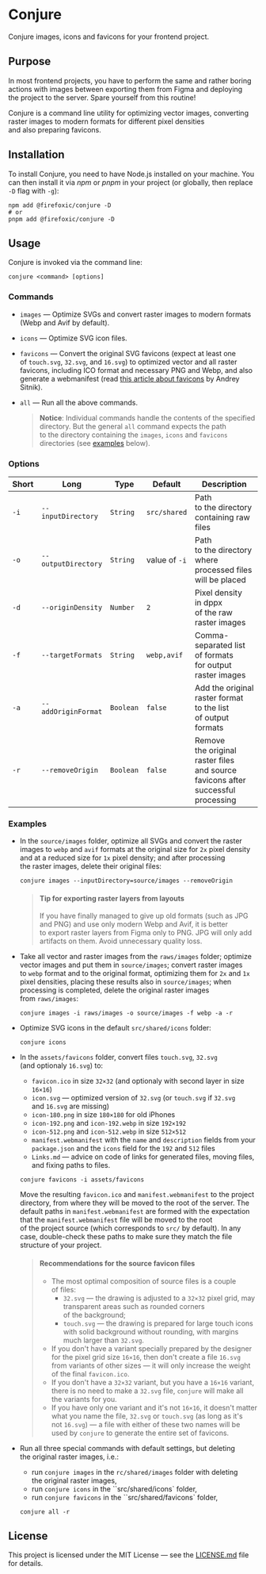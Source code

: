 # Conjure

Conjure images, icons and favicons for your frontend project.

## Purpose

In most frontend projects, you have to perform the same and rather boring actions with images between exporting them from Figma and deploying the project to the server. Spare yourself from this routine!

Conjure is a command line utility for optimizing vector images, converting raster images to modern formats for different pixel densities and also preparing favicons.

## Installation

To install Conjure, you need to have Node.js installed on your machine. You can then install it via _npm_ or _pnpm_ in your project (or globally, then replace `-D` flag with `-g`):

```shell
npm add @firefoxic/conjure -D
# or
pnpm add @firefoxic/conjure -D
```

## Usage

Conjure is invoked via the command line:

```shell
conjure <command> [options]
```

### Commands

- `images` — Optimize SVGs and convert raster images to modern formats (Webp and Avif by default).
- `icons` — Optimize SVG icon files.
- `favicons` — Convert the original SVG favicons (expect at least one of `touch.svg`, `32.svg`, and `16.svg`) to optimized vector and all raster favicons, including ICO format and necessary PNG and Webp, and also generate a webmanifest (read [this article about favicons](https://evilmartians.com/chronicles/how-to-favicon-in-2021-six-files-that-fit-most-needs) by Andrey Sitnik).
- `all` — Run all the above commands.

	> **Notice**: Individual commands handle the contents of the specified directory. But the general `all` command expects the path to the directory containing the `images`, `icons` and `favicons` directories (see [examples](#examples) below).

### Options

| Short | Long                | Type      | Default       | Description                                                                      |
|-------|---------------------|-----------|---------------|----------------------------------------------------------------------------------|
| `-i`  | `--inputDirectory`  | `String`  | `src/shared`  | Path to the directory containing raw files                                       |
| `-o`  | `--outputDirectory` | `String`  | value of `-i` | Path to the directory where processed files will be placed                       |
| `-d`  | `--originDensity`   | `Number`  | `2`           | Pixel density in dppx of the raw raster images                                   |
| `-f`  | `--targetFormats`   | `String`  | `webp,avif`   | Comma-separated list of formats for output raster images                         |
| `-a`  | `--addOriginFormat` | `Boolean` | `false`       | Add the original raster format to the list of output formats                     |
| `-r`  | `--removeOrigin`    | `Boolean` | `false`       | Remove the original raster files and source favicons after successful processing |

### Examples

- In the `source/images` folder, optimize all SVGs and convert the raster images to `webp` and `avif` formats at the original size for `2x` pixel density and at a reduced size for `1x` pixel density; and after processing the raster images, delete their original files:

	```shell
	conjure images --inputDirectory=source/images --removeOrigin
	```

	> #### Tip for exporting raster layers from layouts
	>
	> If you have finally managed to give up old formats (such as JPG and PNG) and use only modern Webp and Avif, it is better to export raster layers from Figma only to PNG. JPG will only add artifacts on them. Avoid unnecessary quality loss.

- Take all vector and raster images from the `raws/images` folder; optimize vector images and put them in `source/images`; convert raster images to `webp` format and to the original format, optimizing them for `2x` and `1x` pixel densities, placing these results also in `source/images`; when processing is completed, delete the original raster images from `raws/images`:

	```shell
	conjure images -i raws/images -o source/images -f webp -a -r
	```

- Optimize SVG icons in the default `src/shared/icons` folder:

	```shell
	conjure icons
	```

- In the `assets/favicons` folder, convert files `touch.svg`, `32.svg` (and optionaly `16.svg`) to:
	- `favicon.ico` in size `32×32` (and optionaly with second layer in size `16×16`)
	- `icon.svg` — optimized version of `32.svg` (or `touch.svg` if `32.svg` and `16.svg` are missing)
	- `icon-180.png` in size `180×180` for old iPhones
	- `icon-192.png` and `icon-192.webp` in size `192×192`
	- `icon-512.png` and `icon-512.webp` in size `512×512`
	- `manifest.webmanifest` with the `name` and `description` fields from your `package.json` and the `icons` field for the `192` and `512` files
	- `Links.md` — advice on code of links for generated files, moving files, and fixing paths to files.

	```shell
	conjure favicons -i assets/favicons
	```

	Move the resulting `favicon.ico` and `manifest.webmanifest` to the project directory, from where they will be moved to the root of the server. The default paths in `manifest.webmanifest` are formed with the expectation that the `manifest.webmanifest` file will be moved to the root of the project source (which corresponds to `src/` by default). In any case, double-check these paths to make sure they match the file structure of your project.

	> #### Recommendations for the source favicon files
	>
	> - The most optimal composition of source files is a couple of files:
	>	 - `32.svg` — the drawing is adjusted to a `32×32` pixel grid, may transparent areas such as rounded corners of the background;
	>	 - `touch.svg` — the drawing is prepared for large touch icons with solid background without rounding, with margins much larger than `32.svg`.
	> - If you don't have a variant specially prepared by the designer for the pixel grid size `16×16`, then don't create a file `16.svg` from variants of other sizes — it will only increase the weight of the final `favicon.ico`.
	> - If you don't have a `32×32` variant, but you have a `16×16` variant, there is no need to make a `32.svg` file, `conjure` will make all the variants for you.
	> - If you have only one variant and it's not `16×16`, it doesn't matter what you name the file, `32.svg` or `touch.svg` (as long as it's not `16.svg`) — a file with either of these two names will be used by `conjure` to generate the entire set of favicons.

- Run all three special commands with default settings, but deleting the original raster images, i.e.:
	- run `conjure images` in the `rc/shared/images` folder with deleting the original raster images,
	- run `conjure icons` in the ``src/shared/icons` folder,
	- run `conjure favicons` in the ``src/shared/favicons` folder,

	```shell
	conjure all -r
	```

## License

This project is licensed under the MIT License — see the [LICENSE.md](./LICENSE.md) file for details.
